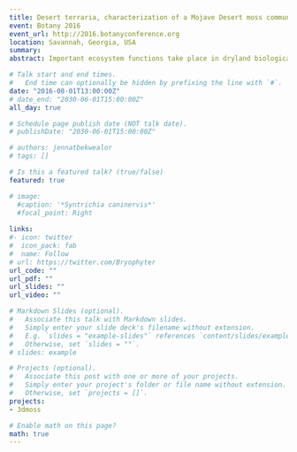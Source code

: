 ```yaml
---
title: Desert terraria, characterization of a Mojave Desert moss community under quartz rocks
event: Botany 2016
event_url: http://2016.botanyconference.org
location: Savannah, Georgia, USA
summary: 
abstract: Important ecosystem functions take place in dryland biological soil crusts, which are communities of lichens, microbes, and mosses living on and in the soil in arid environments. Desert mosses are extremely desiccation-tolerant and all their biological functions are limited to infrequent post-rainfall periods. We discovered that some Mojave Desert moss species find refuge under semi-translucent quartz rocks where moisture seems to persist for a longer period of time than in adjacent hyperlithic (above rock) environments. This study characterized the moss communities growing in quartz hyperlithic and hypolithic (below rock) microenvironments in a western, high-elevation Mojave Desert site in Sheep Creek Wash near Wrightwood California. Restriction of the hypolithic moss community to quartz rocks was first verified by pairing inspection under quartz rocks with inspection under non-quartz rocks of similar size within a randomly selected 2 m x 2 m quadrat. Study samples were then collected by sampling each unique moss species or distinct morphology in approximately 0.5 cm clumps around and under each quartz rock along two 15 m linear north-south transects. Collections were analyzed in the lab for species identification and length of previous year’s growth. Of the 53 total samples, 67.9% were Syntrichia caninervis (Pottiaceae), the dominant species of the Mojave Desert biological soil crust. Tortula inermis (Pottiaceae) accounted for 28.3% of the samples and 3.8% were Bryum argenteum (Bryaceae). Of note, T. inermis was significantly more likely to be found in hypolithic microenvironments while S. caninervis was more likely to be in hyperlithic environments (p-value < 0.01). Low light and lower evapotranspiration rates under quartz may be more conducive to T. inermis growth than conditions in adjacent hyperlithic positions. The previous year’s shoot growth of S. caninervis samples in hyperlithic and hypolithic environments also differed significantly: Recent growth of hypolithic shoots of this species was 62.2% longer than that of hyperlithic shoots (p-value < 0.001), perhaps due to higher water retention under the protection of quartz rocks. Additionally, hypolithic S. caninervis shoots appeared to have less of the characteristic brown or black pigment of that species. These results indicate that western high elevation Mojave Desert quartz rocks provide hypolithic environments for some moss species to flourish and that the hypolithic microenvironment is distinct from the surface one. Quartz rocks may prevent small, respiratory carbon loss-inducing rainfalls from ever reaching hypolithic mosses while allowing larger rainfalls to keep tissues hydrated for longer.

# Talk start and end times.
#   End time can optionally be hidden by prefixing the line with `#`.
date: "2016-08-01T13:00:00Z"
# date_end: "2030-06-01T15:00:00Z"
all_day: true

# Schedule page publish date (NOT talk date).
# publishDate: "2030-06-01T15:00:00Z"

# authors: jennatbekwealor
# tags: []

# Is this a featured talk? (true/false)
featured: true

# image:
  #caption: '*Syntrichia caninervis*'
  #focal_point: Right
  
links:
#- icon: twitter
#  icon_pack: fab
#  name: Follow
# url: https://twitter.com/Bryophyter
url_code: ""
url_pdf: ""
url_slides: ""
url_video: ""

# Markdown Slides (optional).
#   Associate this talk with Markdown slides.
#   Simply enter your slide deck's filename without extension.
#   E.g. `slides = "example-slides"` references `content/slides/example-slides.md`.
#   Otherwise, set `slides = ""`.
# slides: example

# Projects (optional).
#   Associate this post with one or more of your projects.
#   Simply enter your project's folder or file name without extension.
#   Otherwise, set `projects = []`.
projects:
- 3dmoss

# Enable math on this page?
math: true
---
```


